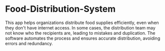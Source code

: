# Food-Distribution-System
This app helps organizations distribute food supplies efficiently, even when they don't have internet access. In some cases, the distribution team may not know who the recipients are, leading to mistakes and duplication. The software automates the process and ensures accurate distribution, avoiding errors and redundancy.
